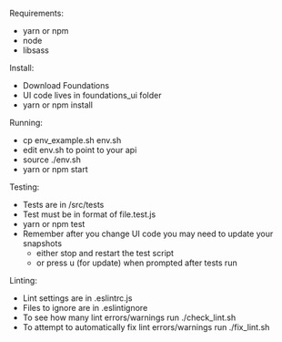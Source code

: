 Requirements:
- yarn or npm
- node
- libsass

Install:
- Download Foundations
- UI code lives in foundations_ui folder
- yarn or npm install

Running:
- cp env_example.sh env.sh
- edit env.sh to point to your api
- source ./env.sh
- yarn or npm start

Testing:
- Tests are in /src/tests
- Test must be in format of file.test.js
- yarn or npm test
- Remember after you change UI code you may need to update your snapshots
  - either stop and restart the test script
  - or press u (for update) when prompted after tests run

Linting:
- Lint settings are in .eslintrc.js
- Files to ignore are in .eslintignore
- To see how many lint errors/warnings run ./check_lint.sh
- To attempt to automatically fix lint errors/warnings run ./fix_lint.sh
